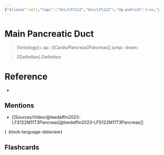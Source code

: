```yaml
---
{"aliases":null,"tags":["Uni/LFS112","Uni/LFS122"],"dg-publish":true,"permalink":"/cards/main-pancreatic-duct/","dgPassFrontmatter":true}
---
```


# Main Pancreatic Duct

> [!ontology]+
> up:: [[Cards/Pancreas\|Pancreas]]
> jump:: 
> down:: 

> [!Definition] Definition

<style> .container {font-family: sans-serif; text-align: center;} .button-wrapper button {z-index: 1;height: 40px; width: 100px; margin: 10px;padding: 5px;} .excalidraw .App-menu_top .buttonList { display: flex;} .excalidraw-wrapper { height: 800px; margin: 50px; position: relative;} :root[dir="ltr"] .excalidraw .layer-ui__wrapper .zen-mode-transition.App-menu_bottom--transition-left {transform: none;} </style><script src="https://cdn.jsdelivr.net/npm/react@17/umd/react.production.min.js"></script><script src="https://cdn.jsdelivr.net/npm/react-dom@17/umd/react-dom.production.min.js"></script><script type="text/javascript" src="https://cdn.jsdelivr.net/npm/@excalidraw/excalidraw@0/dist/excalidraw.production.min.js"></script><div id="Main_Pancreatic_Duct_on_Diagramexcalidraw.md1"></div><script>(function(){const InitialData={"type":"excalidraw","version":2,"source":"https://github.com/zsviczian/obsidian-excalidraw-plugin/releases/tag/1.9.20","elements":[{"type":"image","version":5,"versionNonce":2013259001,"isDeleted":false,"id":"HPx5mJ5M2mz5_J0R_4jt2","fillStyle":"hachure","strokeWidth":1,"strokeStyle":"solid","roughness":1,"opacity":100,"angle":0,"x":-365.572509765625,"y":-226.3605178796787,"strokeColor":"transparent","backgroundColor":"transparent","width":684,"height":478,"seed":1003854041,"groupIds":[],"frameId":null,"roundness":null,"boundElements":[],"updated":1696407329127,"link":null,"locked":false,"status":"pending","fileId":"31250683b04fc873a99cb4c3cd592ffafd4933df","scale":[1,1]},{"id":"rb4AerbKWC6ZZIYB-KmUh","type":"line","x":-163.28614599751643,"y":34.014123202194526,"width":294.2582650795998,"height":126.9076287714067,"angle":0,"strokeColor":"#1971c2","backgroundColor":"transparent","fillStyle":"hachure","strokeWidth":4,"strokeStyle":"solid","roughness":1,"opacity":100,"groupIds":[],"frameId":null,"roundness":{"type":2},"seed":2054432759,"version":438,"versionNonce":1390105495,"isDeleted":false,"boundElements":null,"updated":1696407320220,"link":null,"locked":false,"points":[[0,0],[15.28361460933138,-12.400408724776184],[39.63329436167669,-17.290614316317544],[64.89972782348775,-21.443374561724795],[100.84014437426038,-33.93630425704464],[126.7630106159337,-50.05858867158895],[155.19895761122694,-57.265180300728275],[197.97285012504335,-61.87774048311718],[236.31646073058255,-74.6454281743313],[284.4345426976447,-106.04843978494887],[294.2582650795998,-126.9076287714067]],"lastCommittedPoint":[294.2582650795998,-126.9076287714067],"startBinding":null,"endBinding":null,"startArrowhead":null,"endArrowhead":null},{"id":"PPgTmojyV-rJmz8hHPDNT","type":"arrow","x":272.7383352312203,"y":-90.77375237449488,"width":173.68970462391826,"height":36.64890526680338,"angle":0,"strokeColor":"#1e1e1e","backgroundColor":"transparent","fillStyle":"hachure","strokeWidth":2,"strokeStyle":"solid","roughness":1,"opacity":100,"groupIds":[],"frameId":null,"roundness":{"type":2},"seed":855409209,"version":91,"versionNonce":1241641271,"isDeleted":false,"boundElements":null,"updated":1696407345802,"link":null,"locked":false,"points":[[0,0],[-173.68970462391826,36.64890526680338]],"lastCommittedPoint":null,"startBinding":{"elementId":"YrKqACJG","focus":0.6079835952597444,"gap":4.201846270795954},"endBinding":null,"startArrowhead":null,"endArrowhead":"arrow"},{"text":"Main Pancreatic Duct","fontSize":20,"fontFamily":1,"textAlign":"left","verticalAlign":"middle","baseline":16,"id":"YrKqACJG","type":"text","x":276.94018150201623,"y":-105.46165237990704,"width":215.2198486328125,"height":25,"angle":0,"strokeColor":"#1e1e1e","backgroundColor":"transparent","fillStyle":"hachure","strokeWidth":1,"strokeStyle":"solid","roughness":1,"opacity":100,"roundness":{"type":1},"seed":92224,"version":133,"versionNonce":1295823447,"updated":1696407345802,"isDeleted":false,"groupIds":[],"boundElements":[{"id":"PPgTmojyV-rJmz8hHPDNT","type":"arrow"}],"link":"[[Cards/Main Pancreatic Duct\|Main Pancreatic Duct]]","locked":false,"containerId":null,"originalText":"Main Pancreatic Duct","rawText":"[[Cards/Main Pancreatic Duct\|Main Pancreatic Duct]]","lineHeight":1.25}],"appState":{"theme":"dark","viewBackgroundColor":"#ffffff","currentItemStrokeColor":"#1e1e1e","currentItemBackgroundColor":"transparent","currentItemFillStyle":"hachure","currentItemStrokeWidth":2,"currentItemStrokeStyle":"solid","currentItemRoughness":1,"currentItemOpacity":100,"currentItemFontFamily":1,"currentItemFontSize":20,"currentItemTextAlign":"left","currentItemStartArrowhead":null,"currentItemEndArrowhead":"arrow","scrollX":811.2100939277365,"scrollY":428.59874128253887,"zoom":{"value":1.0249699753600698},"currentItemRoundness":"round","gridSize":null,"gridColor":{"Bold":"#C9C9C9FF","Regular":"#EDEDEDFF"},"currentStrokeOptions":null,"previousGridSize":null,"frameRendering":{"enabled":true,"clip":true,"name":true,"outline":true}},"files":{}};InitialData.scrollToContent=true;App=()=>{const e=React.useRef(null),t=React.useRef(null),[n,i]=React.useState({width:void 0,height:void 0});return React.useEffect(()=>{i({width:t.current.getBoundingClientRect().width,height:t.current.getBoundingClientRect().height});const e=()=>{i({width:t.current.getBoundingClientRect().width,height:t.current.getBoundingClientRect().height})};return window.addEventListener("resize",e),()=>window.removeEventListener("resize",e)},[t]),React.createElement(React.Fragment,null,React.createElement("div",{className:"excalidraw-wrapper",ref:t},React.createElement(ExcalidrawLib.Excalidraw,{ref:e,width:n.width,height:n.height,initialData:InitialData,viewModeEnabled:!0,zenModeEnabled:!0,gridModeEnabled:!1})))},excalidrawWrapper=document.getElementById("Main_Pancreatic_Duct_on_Diagramexcalidraw.md1");ReactDOM.render(React.createElement(App),excalidrawWrapper);})();</script>

# Reference

- 

## Mentions

- [[Sources/Video/@leedaffin2023-LFS122M11T3Pancreas\|@leedaffin2023-LFS122M11T3Pancreas]]

{ .block-language-dataview}

## Flashcards